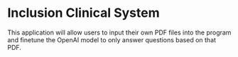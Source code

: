 # Inclusion Clinical System

This application will allow users to input their own PDF files into the program and finetune the OpenAI model to only answer questions based on that PDF.

